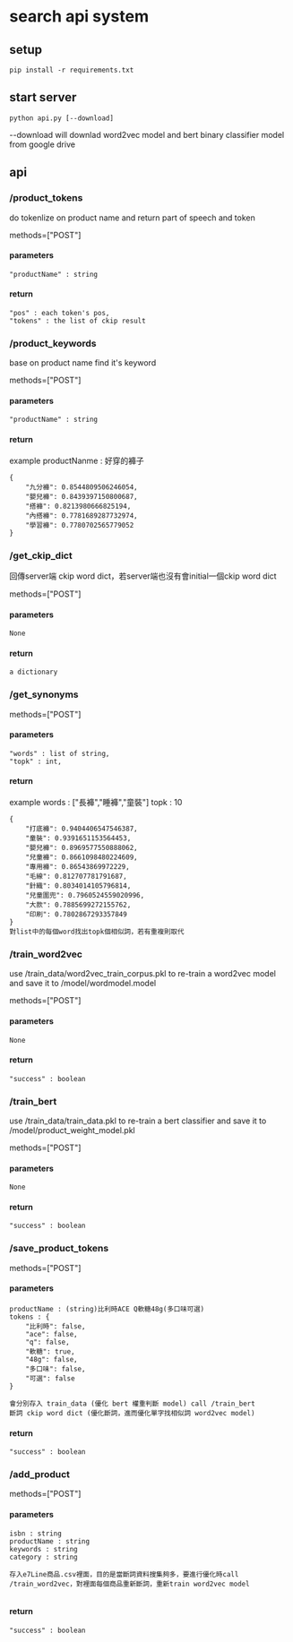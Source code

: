 # search api system

## setup

```
pip install -r requirements.txt
```


## start server

```
python api.py [--download]
```

--download will downlad word2vec model and bert binary classifier model from google drive


## api

### /product_tokens
do tokenlize on product name and return part of speech and token

methods=["POST"]
#### parameters
```
"productName" : string
```

#### return 
```
"pos" : each token's pos,
"tokens" : the list of ckip result 
```
### /product_keywords
base on product name find it's keyword

methods=["POST"]
#### parameters

```
"productName" : string
```

#### return 
example productNanme : 好穿的褲子
```
{
    "九分褲": 0.8544809506246054,
    "嬰兒褲": 0.8439397150800687,
    "搭褲": 0.8213980666825194,
    "內搭褲": 0.7781689287732974,
    "學習褲": 0.7780702565779052
}
```

### /get_ckip_dict

回傳server端 ckip word dict，若server端也沒有會initial一個ckip word dict

methods=["POST"]
#### parameters
```
None
```

#### return 
```
a dictionary
```


### /get_synonyms

methods=["POST"]
#### parameters
```
"words" : list of string,
"topk" : int,
```

#### return 
example 
words : ["長褲","睡褲","童裝"]
topk : 10
```
{
    "打底褲": 0.9404406547546387,
    "童裝": 0.9391651153564453,
    "嬰兒褲": 0.8969577550888062,
    "兒童褲": 0.8661098480224609,
    "專用褲": 0.86543869972229,
    "毛線": 0.812707781791687,
    "針織": 0.8034014105796814,
    "兒童圍兜": 0.7960524559020996,
    "大款": 0.7885699272155762,
    "印刷": 0.7802867293357849
}
對list中的每個word找出topk個相似詞，若有重複則取代
```

### /train_word2vec
use /train_data/word2vec_train_corpus.pkl to re-train a word2vec model and save it to /model/wordmodel.model

methods=["POST"]
#### parameters
```
None
```
#### return 
```
"success" : boolean
```


### /train_bert
use /train_data/train_data.pkl to re-train a bert classifier and save it to /model/product_weight_model.pkl

methods=["POST"]
#### parameters
```
None
```
#### return 
```
"success" : boolean
```



### /save_product_tokens

methods=["POST"]
#### parameters
```
productName : (string)比利時ACE Q軟糖48g(多口味可選)
tokens : {
    "比利時": false,
    "ace": false,
    "q": false,
    "軟糖": true,
    "48g": false,
    "多口味": false,
    "可選": false
}

會分別存入 train_data (優化 bert 權重判斷 model) call /train_bert
斷詞 ckip word dict (優化斷詞，進而優化單字找相似詞 word2vec model)
```
#### return 
```
"success" : boolean
```

### /add_product
methods=["POST"]
#### parameters
```
isbn : string
productName : string
keywords : string
category : string

存入e7Line商品.csv裡面，目的是當斷詞資料搜集夠多，要進行優化時call /train_word2vec，對裡面每個商品重新斷詞，重新train word2vec model


```
#### return 
```
"success" : boolean
```